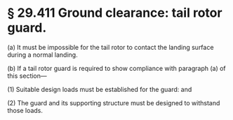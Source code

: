 # § 29.411   Ground clearance: tail rotor guard.

(a) It must be impossible for the tail rotor to contact the landing surface during a normal landing. 


(b) If a tail rotor guard is required to show compliance with paragraph (a) of this section—


(1) Suitable design loads must be established for the guard: and 


(2) The guard and its supporting structure must be designed to withstand those loads. 




